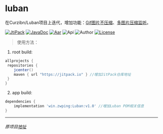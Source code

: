 # luban
在Curzibn/Luban项目上迭代，增加功能：[Gif图片不压缩](https://github.com/zwping/luban/blob/master/luBanLibrary/src/main/java/top/zibin/luban/Checker.java)、[多图片压缩监听](https://github.com/zwping/luban/blob/master/luBanLibrary/src/main/java/top/zibin/luban/mvp/LubanImpl.java)。

[![JtiPack](https://jitpack.io/v/win.zwping/Luban.svg)](https://jitpack.io/#win.zwping/Luban)
[![JavaDoc](https://img.shields.io/badge/JavaDoc-Reference-orange.svg)](https://jitpack.io/com/github/zwping/Luban/v1.0/javadoc/)
[![Aar](https://img.shields.io/badge/aar-23.98kb-brightgreen.svg)](https://github.com/zwping/Luban/blob/master/Luban-lib-v1.0.aar?raw=true)
![Api](https://img.shields.io/badge/API-16%2B-brightgreen.svg)
![Author](https://img.shields.io/badge/%E4%BD%9C%E8%80%85-%E8%A9%B9%E6%96%87%E5%B9%B3-blue.svg)
[![License](https:git//camo.githubusercontent.com/fc8e0c80ec74887c0cbc124b5e8cec1009e6f596/68747470733a2f2f696d672e736869656c64732e696f2f62616467652f6c6963656e73652d417061636865253230322e302d626c75652e7376673f7374796c653d666c6174)](http://www.apache.org/licenses/LICENSE-2.0.html)

> 使用方法：

1. root build: 
``` gradle
allprojects {
 repositories {
    jcenter()
    maven { url "https://jitpack.io" } //增加JitPack仓库地址
 }
}
```

2. app build: 

``` gradle
dependencies {
    implementation 'win.zwping:Luban:v1.0' //增加Luban POM相关信息
}
```

-----

###### 原项目[地址](https://github.com/Curzibn/Luban)
